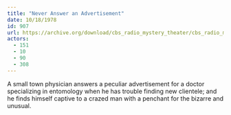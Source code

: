 ```yaml
---
title: "Never Answer an Advertisement"
date: 10/18/1978
id: 907
url: https://archive.org/download/cbs_radio_mystery_theater/cbs_radio_mystery_theater-0901-0950.zip/cbs_radio_mystery_theater-0901-0950%2Fcbsrmt_0907_never_answer_an_advertisement.mp3
actors:
  - 151
  - 10
  - 90
  - 308
---
```

A small town physician answers a peculiar advertisement for a doctor specializing in entomology when he has trouble finding new clientele; and he finds himself captive to a crazed man with a penchant for the bizarre and unusual.